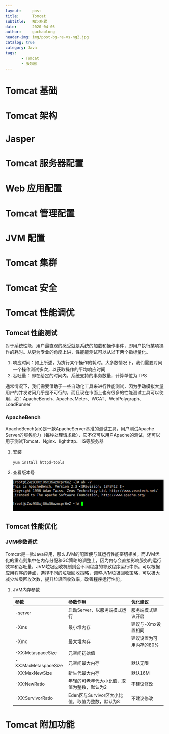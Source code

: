 ```yaml
---
layout:     post
title:      Tomcat
subtitle:   知识积累
date:       2020-04-05
author:     guchaolong
header-img: img/post-bg-re-vs-ng2.jpg
catalog: true
category: Java
tags:
       - Tomcat
       - 服务器
---
```



# Tomcat 基础

# Tomcat 架构

# Jasper

# Tomcat 服务器配置

# Web 应用配置

# Tomcat 管理配置

# JVM 配置

# Tomcat 集群

# Tomcat 安全

# Tomcat 性能调优

## Tomcat 性能测试

对于系统性能，用户最直观的感受就是系统的加载和操作事件，即用户执行某项操作的耗时。从更为专业的角度上讲，性能能测试可以从以下两个指标量化。

1. 响应时间：如上所述，为执行某个操作的耗时。大多数情况下，我们需要对同一个操作测试多次，以获取操作的平均响应时间
2. 吞吐量： 即在给定的时间内，系统支持的事务数量，计算单位为 TPS

通常情况下，我们需要借助于一些自动化工具来进行性能测试，因为手动模拟大量用户的并发访问几乎是不可行的，而且现在市面上也有很多的性能测试工具可以使用，如：ApacheBench、ApacheJMeter、WCAT、WebPolygraph、LoadRunner

### ApacheBench

ApacheBench(ab)是一款ApacheServer基准的测试工具，用户测试Apache Server的服务能力（每秒处理请求数），它不仅可以用户Apache的测试，还可以用于测试Tomcat、Nginx、lighthttp、IIS等服务器

1. 安装

   ```
   yum install httpd-tools
   ```

2. 查看版本号

   ![Image text](https://raw.githubusercontent.com/guchaolong/guchaolong.github.io/master/_posts_img/tomcat/abv.png)

## Tomcat 性能优化

### JVM参数调优

Tomcat是一款Java应用，那么JVM的配置便与其运行性能密切相关，而JVM优化的重点则集中在内存分配和GC策略的调整上，因为内存会直接影响服务的运行效率和吞吐量，JVM垃圾回收机制则会不同程度的导致程序运行中断。可以根据应用程序的特点，选择不同的垃圾回收策略，调整JVM垃圾回收策略，可以极大减少垃圾回收次数，提升垃圾回收效率，改善程序运行性能。

1. JVM内存参数

   | 参数                 | 参数作用                                        | 优化建议                |
   | -------------------- | ----------------------------------------------- | ----------------------- |
   | -server              | 启动Server，以服务端模式运行                    | 服务端模式建议开启      |
   | -Xms                 | 最小堆内存                                      | 建议与-Xmx设置相同      |
   | -Xmx                 | 最大堆内存                                      | 建议设置为可用内存的80% |
   | -XX:MetaspaceSize    | 元空间初始值                                    |                         |
   | -XX:MaxMetaspaceSize | 元空间最大内存                                  | 默认无限                |
   | -XX:MaxNewSize       | 新生代最大内存                                  | 默认16M                 |
   | -XX:NewRatio         | 年轻的可老年代大小比值，取值为整数，默认为2     | 不建议修改              |
   | -XX:SurvivorRatio    | Eden区与Survivor区大小比值，取值为整数，默认为8 | 不建议修改              |

   

# Tomcat 附加功能

























